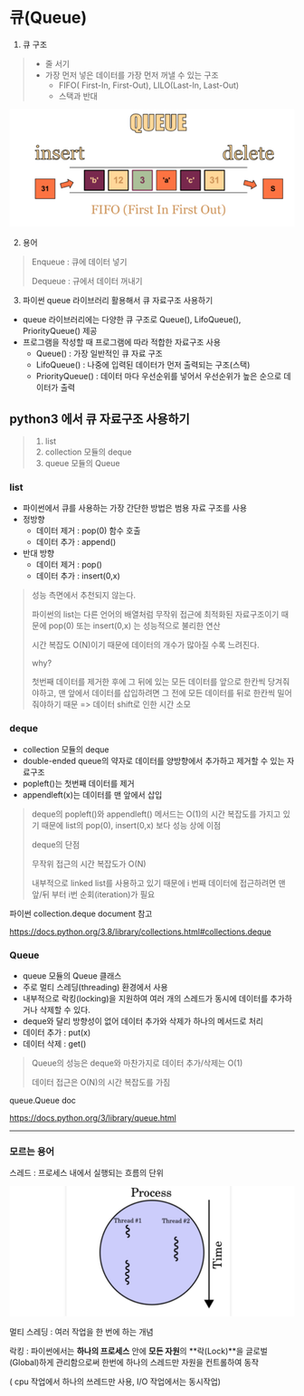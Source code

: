 # 큐(Queue)

1. 큐 구조

> - 줄 서기
> - 가장 먼저 넣은 데이터를 가장 먼저 꺼낼 수 있는 구조
>   - FIFO( First-In, First-Out), LILO(Last-In, Last-Out)
>   - 스택과 반대

![image-20210102173749558](README.assets/image-20210102173749558.png)

2. 용어

> Enqueue : 큐에 데이터 넣기
>
> Dequeue : 규에서 데이터 꺼내기

3. 파이썬 queue 라이브러리 활용해서 큐 자료구조 사용하기

- queue 라이브러리에는 다양한 큐 구조로 Queue(), LifoQueue(), PriorityQueue() 제공
- 프로그램을 작성할 때 프로그램에 따라 적합한 자료구조 사용
  - Queue() : 가장 일반적인 큐 자료 구조
  - LifoQueue() : 나중에 입력된 데이터가 먼저 출력되는 구조(스택)
  - PriorityQueue() : 데이터 마다 우선순위를 넣어서 우선순위가 높은 순으로 데이터가 출력



## python3 에서 큐 자료구조 사용하기

> 1. list
> 2. collection 모듈의 deque
> 3. queue 모듈의 Queue



### list

- 파이썬에서 큐를 사용하는 가장 간단한 방법은 범용 자료 구조를 사용
- 정방향
  - 데이터 제거 : pop(0) 함수 호출
  - 데이터 추가 : append()
- 반대 방향 
  - 데이터 제거 : pop()
  - 데이터 추가 : insert(0,x)

> 성능 측면에서 추천되지 않는다.
>
> 파이썬의 list는 다른 언어의 배열처럼 무작위 접근에 최적화된 자료구조이기 때문에 pop(0) 또는 insert(0,x) 는 성능적으로 불리한 연산 
>
> 시간 복잡도 O(N)이기 때문에 데이터의 개수가 많아질 수록 느려진다.
>
> why?
>
> 첫번째 데이터를 제거한 후에 그 뒤에 있는 모든 데이터를 앞으로 한칸씩 당겨줘야하고, 맨 앞에서 데이터를 삽입하려면 그 전에 모든 데이터를 뒤로 한칸씩 밀어줘야하기 때문 => 데이터 shift로 인한 시간 소모



### deque

- collection 모듈의 deque
- double-ended queue의 약자로 데이터를 양방향에서 추가하고 제거할 수 있는 자료구조
- popleft()는 첫번째 데이터를 제거
- appendleft(x)는 데이터를 맨 앞에서 삽입

> deque의 popleft()와 appendleft() 메서드는 O(1)의 시간 복잡도를 가지고 있기 때문에 list의 pop(0), insert(0,x) 보다 성능 상에 이점
>
> deque의 단점
>
> 무작위 접근의 시간 복잡도가 O(N)
>
> 내부적으로 linked list를 사용하고 있기 때문에 i 번째 데이터에 접근하려면 맨 앞/뒤 부터 i번 순회(iteration)가 필요

파이썬 collection.deque document 참고

https://docs.python.org/3.8/library/collections.html#collections.deque



### Queue

- queue 모듈의 Queue 클래스 
- 주로 멀티 스레딩(threading) 환경에서 사용
- 내부적으로 락킹(locking)을 지원하여 여러 개의 스레드가 동시에 데이터를 추가하거나 삭제할 수 있다.
- deque와 달리 방향성이 없어 데이터 추가와 삭제가 하나의 메서드로 처리
- 데이터 추가 : put(x)
- 데이터 삭제 : get()

> Queue의 성능은 deque와 마찬가지로 데이터 추가/삭제는  O(1)
>
> 데이터 접근은 O(N)의 시간 복잡도를 가짐

queue.Queue doc

https://docs.python.org/3/library/queue.html



---

### 모르는 용어

스레드 : 프로세스 내에서 실행되는 흐름의 단위

![image-20210104133126087](README.assets/image-20210104133126087.png)

멀티 스레딩 : 여러 작업을 한 번에 하는 개념

락킹 : 파이썬에서는 **하나의 프로세스** 안에 **모든 자원**의 **락(Lock)**을 글로벌(Global)하게 관리함으로써 한번에 하나의 스레드만 자원을 컨트롤하여 동작

( cpu 작업에서 하나의 쓰레드만 사용, I/O 작업에서는 동시작업)
